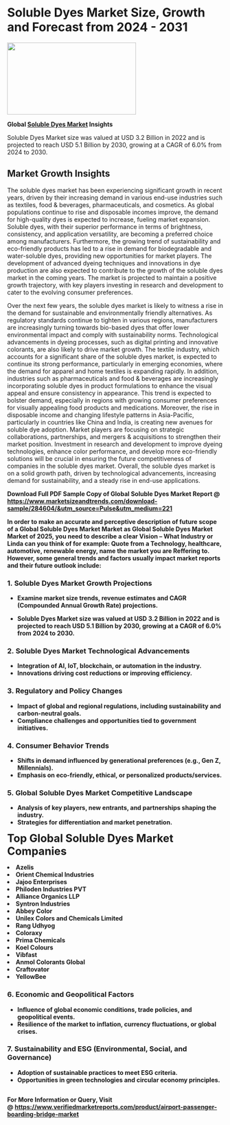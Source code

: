 <H1>Soluble Dyes Market Size, Growth and Forecast from 2024 - 2031</H1><img class="aligncenter size-medium wp-image-584254" src="https://thirdeyenews.in/wp-content/uploads/2024/09/Global-Market-Research-300x168.jpeg" alt="" width="300" height="168" /><p><strong>Global&nbsp;<a href="https://www.marketsizeandtrends.com/download-sample/284604/&amp;utm_source=Pulse&amp;utm_medium=221">Soluble Dyes Market</a> Insights</strong></p><p>Soluble Dyes Market size was valued at USD 3.2 Billion in 2022 and is projected to reach USD 5.1 Billion by 2030, growing at a CAGR of 6.0% from 2024 to 2030.</p><p><h2>Market Growth Insights</h2> <p>The soluble dyes market has been experiencing significant growth in recent years, driven by their increasing demand in various end-use industries such as textiles, food & beverages, pharmaceuticals, and cosmetics. As global populations continue to rise and disposable incomes improve, the demand for high-quality dyes is expected to increase, fueling market expansion. Soluble dyes, with their superior performance in terms of brightness, consistency, and application versatility, are becoming a preferred choice among manufacturers. Furthermore, the growing trend of sustainability and eco-friendly products has led to a rise in demand for biodegradable and water-soluble dyes, providing new opportunities for market players. The development of advanced dyeing techniques and innovations in dye production are also expected to contribute to the growth of the soluble dyes market in the coming years. The market is projected to maintain a positive growth trajectory, with key players investing in research and development to cater to the evolving consumer preferences.</p> <p><strong></strong></p> <p>Over the next few years, the soluble dyes market is likely to witness a rise in the demand for sustainable and environmentally friendly alternatives. As regulatory standards continue to tighten in various regions, manufacturers are increasingly turning towards bio-based dyes that offer lower environmental impact and comply with sustainability norms. Technological advancements in dyeing processes, such as digital printing and innovative colorants, are also likely to drive market growth. The textile industry, which accounts for a significant share of the soluble dyes market, is expected to continue its strong performance, particularly in emerging economies, where the demand for apparel and home textiles is expanding rapidly. In addition, industries such as pharmaceuticals and food & beverages are increasingly incorporating soluble dyes in product formulations to enhance the visual appeal and ensure consistency in appearance. This trend is expected to bolster demand, especially in regions with growing consumer preferences for visually appealing food products and medications. Moreover, the rise in disposable income and changing lifestyle patterns in Asia-Pacific, particularly in countries like China and India, is creating new avenues for soluble dye adoption. Market players are focusing on strategic collaborations, partnerships, and mergers & acquisitions to strengthen their market position. Investment in research and development to improve dyeing technologies, enhance color performance, and develop more eco-friendly solutions will be crucial in ensuring the future competitiveness of companies in the soluble dyes market. Overall, the soluble dyes market is on a solid growth path, driven by technological advancements, increasing demand for sustainability, and a steady rise in end-use applications.</p> <p><strong></p><p><span class=""><strong>Download Full PDF Sample Copy of Global Soluble Dyes Market Report</strong> @ <a href="https://www.marketsizeandtrends.com/download-sample/284604/&amp;utm_source=Pulse&amp;utm_medium=221" target="_blank">https://www.marketsizeandtrends.com/download-sample/284604/&amp;utm_source=Pulse&amp;utm_medium=221</a></span></p><p>In order to make an accurate and perceptive description of future scope of a Global&nbsp;Soluble Dyes Market Market as Global&nbsp;Soluble Dyes Market Market of 2025, you need to describe a clear Vision &ndash; What Industry or Linda can you think of for example: Quote from a Technology, healthcare, automotive, renewable energy, name the market you are Reffering to. However, some general trends and factors usually impact market reports and their future outlook include:</p><h3>1.&nbsp;<strong>Soluble Dyes Market Growth Projections</strong></h3><ul><li>Examine market size trends, revenue estimates and CAGR (Compounded Annual Growth Rate) projections.</li><li><p>Soluble Dyes Market size was valued at USD 3.2 Billion in 2022 and is projected to reach USD 5.1 Billion by 2030, growing at a CAGR of 6.0% from 2024 to 2030.</p></li></ul><h3>2.&nbsp;<strong>Soluble Dyes Market Technological Advancements</strong></h3><ul><li>Integration of AI, IoT, blockchain, or automation in the industry.</li><li>Innovations driving cost reductions or improving efficiency.</li></ul><h3>3.&nbsp;<strong>Regulatory and Policy Changes</strong></h3><ul><li>Impact of global and regional regulations, including sustainability and carbon-neutral goals.</li><li>Compliance challenges and opportunities tied to government initiatives.</li></ul><h3>4.&nbsp;<strong>Consumer Behavior Trends</strong></h3><ul><li>Shifts in demand influenced by generational preferences (e.g., Gen Z, Millennials).</li><li>Emphasis on eco-friendly, ethical, or personalized products/services.</li></ul><h3>5.&nbsp;<strong>Global Soluble Dyes Market Competitive Landscape</strong></h3><ul><li>Analysis of key players, new entrants, and partnerships shaping the industry.</li><li>Strategies for differentiation and market penetration.</li></ul><p data-pm-slice="1 1 []"><span style="color: inherit; font-family: inherit; font-size: 25px;">Top Global Soluble Dyes Market Companies</span></p><div class="" data-test-id=""><p><li>Azelis</li><li> Orient Chemical Industries</li><li> Jajoo Enterprises</li><li> Philoden Industries PVT</li><li> Alliance Organics LLP</li><li> Syntron Industries</li><li> Abbey Color</li><li> Unilex Colors and Chemicals Limited</li><li> Rang Udhyog</li><li> Coloraxy</li><li> Prima Chemicals</li><li> Koel Colours</li><li> Vibfast</li><li> Anmol Colorants Global</li><li> Craftovator</li><li> YellowBee</li></p></div><h3>6.&nbsp;<strong>Economic and Geopolitical Factors</strong></h3><ul><li>Influence of global economic conditions, trade policies, and geopolitical events.</li><li>Resilience of the market to inflation, currency fluctuations, or global crises.</li></ul><h3>7.&nbsp;<strong>Sustainability and ESG (Environmental, Social, and Governance)</strong></h3><ul><li>Adoption of sustainable practices to meet ESG criteria.</li><li>Opportunities in green technologies and circular economy principles.</li></ul><h2><strong style="font-size: 14px;">For More Information or Query, Visit @&nbsp;</strong><a style="background-color: #ffffff; font-size: 14px;" href="https://www.marketsizeandtrends.com/report/soluble-dyes-market/" target="_blank">https://www.verifiedmarketreports.com/product/airport-passenger-boarding-bridge-market</a></h2>
